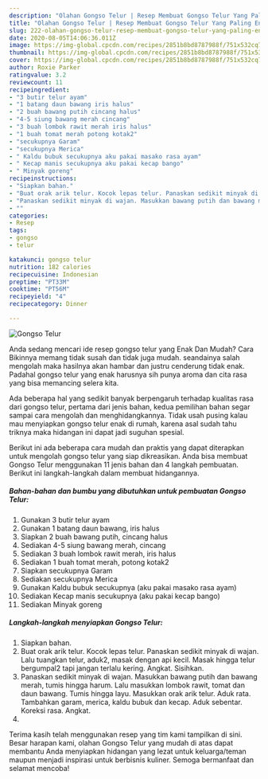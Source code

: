 ```yaml
---
description: "Olahan Gongso Telur | Resep Membuat Gongso Telur Yang Paling Enak"
title: "Olahan Gongso Telur | Resep Membuat Gongso Telur Yang Paling Enak"
slug: 222-olahan-gongso-telur-resep-membuat-gongso-telur-yang-paling-enak
date: 2020-08-05T14:06:36.011Z
image: https://img-global.cpcdn.com/recipes/2851b8bd8787988f/751x532cq70/gongso-telur-foto-resep-utama.jpg
thumbnail: https://img-global.cpcdn.com/recipes/2851b8bd8787988f/751x532cq70/gongso-telur-foto-resep-utama.jpg
cover: https://img-global.cpcdn.com/recipes/2851b8bd8787988f/751x532cq70/gongso-telur-foto-resep-utama.jpg
author: Roxie Parker
ratingvalue: 3.2
reviewcount: 11
recipeingredient:
- "3 butir telur ayam"
- "1 batang daun bawang iris halus"
- "2 buah bawang putih cincang halus"
- "4-5 siung bawang merah cincang"
- "3 buah lombok rawit merah iris halus"
- "1 buah tomat merah potong kotak2"
- "secukupnya Garam"
- "secukupnya Merica"
- " Kaldu bubuk secukupnya aku pakai masako rasa ayam"
- " Kecap manis secukupnya aku pakai kecap bango"
- " Minyak goreng"
recipeinstructions:
- "Siapkan bahan."
- "Buat orak arik telur. Kocok lepas telur. Panaskan sedikit minyak di wajan. Lalu tuangkan telur, aduk2, masak dengan api kecil. Masak hingga telur bergumpal2 tapi jangan terlalu kering. Angkat. Sisihkan."
- "Panaskan sedikit minyak di wajan. Masukkan bawang putih dan bawang merah, tumis hingga harum. Lalu masukkan lombok rawit, tomat dan daun bawang. Tumis hingga layu. Masukkan orak arik telur. Aduk rata. Tambahkan garam, merica, kaldu bubuk dan kecap. Aduk sebentar. Koreksi rasa. Angkat."
- ""
categories:
- Resep
tags:
- gongso
- telur

katakunci: gongso telur 
nutrition: 182 calories
recipecuisine: Indonesian
preptime: "PT33M"
cooktime: "PT56M"
recipeyield: "4"
recipecategory: Dinner

---
```



![Gongso Telur](https://img-global.cpcdn.com/recipes/2851b8bd8787988f/751x532cq70/gongso-telur-foto-resep-utama.jpg)

Anda sedang mencari ide resep gongso telur yang Enak Dan Mudah? Cara Bikinnya memang tidak susah dan tidak juga mudah. seandainya salah mengolah maka hasilnya akan hambar dan justru cenderung tidak enak. Padahal gongso telur yang enak harusnya sih punya aroma dan cita rasa yang bisa memancing selera kita.



Ada beberapa hal yang sedikit banyak berpengaruh terhadap kualitas rasa dari gongso telur, pertama dari jenis bahan, kedua pemilihan bahan segar sampai cara mengolah dan menghidangkannya. Tidak usah pusing kalau mau menyiapkan gongso telur enak di rumah, karena asal sudah tahu triknya maka hidangan ini dapat jadi suguhan spesial.


Berikut ini ada beberapa cara mudah dan praktis yang dapat diterapkan untuk mengolah gongso telur yang siap dikreasikan. Anda bisa membuat Gongso Telur menggunakan 11 jenis bahan dan 4 langkah pembuatan. Berikut ini langkah-langkah dalam membuat hidangannya.

<!--inarticleads1-->

##### Bahan-bahan dan bumbu yang dibutuhkan untuk pembuatan Gongso Telur:

1. Gunakan 3 butir telur ayam
1. Gunakan 1 batang daun bawang, iris halus
1. Siapkan 2 buah bawang putih, cincang halus
1. Sediakan 4-5 siung bawang merah, cincang
1. Sediakan 3 buah lombok rawit merah, iris halus
1. Sediakan 1 buah tomat merah, potong kotak2
1. Siapkan secukupnya Garam
1. Sediakan secukupnya Merica
1. Gunakan  Kaldu bubuk secukupnya (aku pakai masako rasa ayam)
1. Sediakan  Kecap manis secukupnya (aku pakai kecap bango)
1. Sediakan  Minyak goreng




<!--inarticleads2-->

##### Langkah-langkah menyiapkan Gongso Telur:

1. Siapkan bahan.
1. Buat orak arik telur. Kocok lepas telur. Panaskan sedikit minyak di wajan. Lalu tuangkan telur, aduk2, masak dengan api kecil. Masak hingga telur bergumpal2 tapi jangan terlalu kering. Angkat. Sisihkan.
1. Panaskan sedikit minyak di wajan. Masukkan bawang putih dan bawang merah, tumis hingga harum. Lalu masukkan lombok rawit, tomat dan daun bawang. Tumis hingga layu. Masukkan orak arik telur. Aduk rata. Tambahkan garam, merica, kaldu bubuk dan kecap. Aduk sebentar. Koreksi rasa. Angkat.
1. 




Terima kasih telah menggunakan resep yang tim kami tampilkan di sini. Besar harapan kami, olahan Gongso Telur yang mudah di atas dapat membantu Anda menyiapkan hidangan yang lezat untuk keluarga/teman maupun menjadi inspirasi untuk berbisnis kuliner. Semoga bermanfaat dan selamat mencoba!
